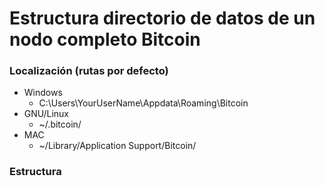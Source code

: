 # Estructura directorio de datos de un nodo completo Bitcoin

### Localización (rutas por defecto)
- Windows 
  - C:\Users\YourUserName\Appdata\Roaming\Bitcoin
- GNU/Linux
  - ~/.bitcoin/
- MAC
  - ~/Library/Application Support/Bitcoin/

### Estructura
